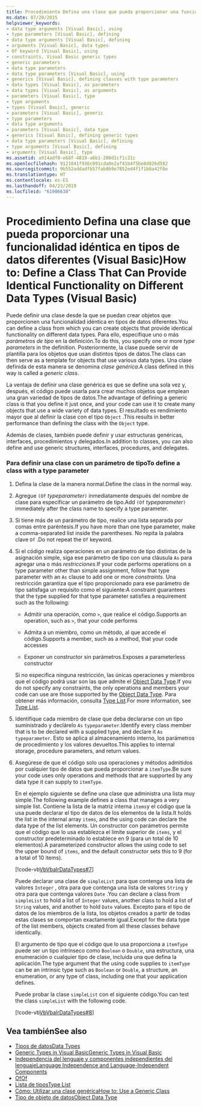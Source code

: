 ```yaml
---
title: Procedimiento Defina una clase que pueda proporcionar una funcionalidad idéntica en tipos de datos diferentes (Visual Basic)
ms.date: 07/20/2015
helpviewer_keywords:
- data type arguments [Visual Basic], using
- type parameters [Visual Basic], defining
- data type arguments [Visual Basic], defining
- arguments [Visual Basic], data types
- Of keyword [Visual Basic], using
- constraints, Visual Basic generic types
- generic parameters
- data type parameters
- data type parameters [Visual Basic], using
- generics [Visual Basic], defining classes with type parameters
- data types [Visual Basic], as parameters
- data types [Visual Basic], as arguments
- parameters [Visual Basic], type
- type arguments
- types [Visual Basic], generic
- parameters [Visual Basic], generic
- type parameters
- data type arguments
- parameters [Visual Basic], data type
- generics [Visual Basic], defining generic types
- data type parameters [Visual Basic], defining
- type arguments [Visual Basic], defining
- arguments [Visual Basic], type
ms.assetid: a914adf8-e68f-4819-a6b1-200d1cf1c21c
ms.openlocfilehash: 9121041f936c091cda0e2af41b4f5be8d826d582
ms.sourcegitcommit: 9b552addadfb57fab0b9e7852ed4f1f1b8a42f8e
ms.translationtype: HT
ms.contentlocale: es-ES
ms.lasthandoff: 04/23/2019
ms.locfileid: "61906638"
---
```

# <a name="how-to-define-a-class-that-can-provide-identical-functionality-on-different-data-types-visual-basic"></a><span data-ttu-id="71227-102">Procedimiento Defina una clase que pueda proporcionar una funcionalidad idéntica en tipos de datos diferentes (Visual Basic)</span><span class="sxs-lookup"><span data-stu-id="71227-102">How to: Define a Class That Can Provide Identical Functionality on Different Data Types (Visual Basic)</span></span>
<span data-ttu-id="71227-103">Puede definir una clase desde la que se puedan crear objetos que proporcionen una funcionalidad idéntica en tipos de datos diferentes.</span><span class="sxs-lookup"><span data-stu-id="71227-103">You can define a class from which you can create objects that provide identical functionality on different data types.</span></span> <span data-ttu-id="71227-104">Para ello, especifique uno o más *parámetros de tipo* en la definición.</span><span class="sxs-lookup"><span data-stu-id="71227-104">To do this, you specify one or more *type parameters* in the definition.</span></span> <span data-ttu-id="71227-105">Posteriormente, la clase puede servir de plantilla para los objetos que usan distintos tipos de datos.</span><span class="sxs-lookup"><span data-stu-id="71227-105">The class can then serve as a template for objects that use various data types.</span></span> <span data-ttu-id="71227-106">Una clase definida de esta manera se denomina *clase genérica*.</span><span class="sxs-lookup"><span data-stu-id="71227-106">A class defined in this way is called a *generic class*.</span></span>  
  
 <span data-ttu-id="71227-107">La ventaja de definir una clase genérica es que se define una sola vez y, después, el código puede usarla para crear muchos objetos que emplean una gran variedad de tipos de datos.</span><span class="sxs-lookup"><span data-stu-id="71227-107">The advantage of defining a generic class is that you define it just once, and your code can use it to create many objects that use a wide variety of data types.</span></span> <span data-ttu-id="71227-108">El resultado es rendimiento mayor que al definir la clase con el tipo `Object` .</span><span class="sxs-lookup"><span data-stu-id="71227-108">This results in better performance than defining the class with the `Object` type.</span></span>  
  
 <span data-ttu-id="71227-109">Además de clases, también puede definir y usar estructuras genéricas, interfaces, procedimientos y delegados.</span><span class="sxs-lookup"><span data-stu-id="71227-109">In addition to classes, you can also define and use generic structures, interfaces, procedures, and delegates.</span></span>  
  
### <a name="to-define-a-class-with-a-type-parameter"></a><span data-ttu-id="71227-110">Para definir una clase con un parámetro de tipo</span><span class="sxs-lookup"><span data-stu-id="71227-110">To define a class with a type parameter</span></span>  
  
1. <span data-ttu-id="71227-111">Defina la clase de la manera normal.</span><span class="sxs-lookup"><span data-stu-id="71227-111">Define the class in the normal way.</span></span>  
  
2. <span data-ttu-id="71227-112">Agregue `(Of` *typeparameter*`)` inmediatamente después del nombre de clase para especificar un parámetro de tipo.</span><span class="sxs-lookup"><span data-stu-id="71227-112">Add `(Of` *typeparameter*`)` immediately after the class name to specify a type parameter.</span></span>  
  
3. <span data-ttu-id="71227-113">Si tiene más de un parámetro de tipo, realice una lista separada por comas entre paréntesis.</span><span class="sxs-lookup"><span data-stu-id="71227-113">If you have more than one type parameter, make a comma-separated list inside the parentheses.</span></span> <span data-ttu-id="71227-114">No repita la palabra clave `Of` .</span><span class="sxs-lookup"><span data-stu-id="71227-114">Do not repeat the `Of` keyword.</span></span>  
  
4. <span data-ttu-id="71227-115">Si el código realiza operaciones en un parámetro de tipo distintas de la asignación simple, siga ese parámetro de tipo con una cláusula `As` para agregar una o más *restricciones*.</span><span class="sxs-lookup"><span data-stu-id="71227-115">If your code performs operations on a type parameter other than simple assignment, follow that type parameter with an `As` clause to add one or more *constraints*.</span></span> <span data-ttu-id="71227-116">Una restricción garantiza que el tipo proporcionado para ese parámetro de tipo satisfaga un requisito como el siguiente:</span><span class="sxs-lookup"><span data-stu-id="71227-116">A constraint guarantees that the type supplied for that type parameter satisfies a requirement such as the following:</span></span>  
  
    - <span data-ttu-id="71227-117">Admitir una operación, como `>`, que realice el código.</span><span class="sxs-lookup"><span data-stu-id="71227-117">Supports an operation, such as `>`, that your code performs</span></span>  
  
    - <span data-ttu-id="71227-118">Admita a un miembro, como un método, al que accede el código.</span><span class="sxs-lookup"><span data-stu-id="71227-118">Supports a member, such as a method, that your code accesses</span></span>  
  
    - <span data-ttu-id="71227-119">Exponer un constructor sin parámetros.</span><span class="sxs-lookup"><span data-stu-id="71227-119">Exposes a parameterless constructor</span></span>  
  
     <span data-ttu-id="71227-120">Si no especifica ninguna restricción, las únicas operaciones y miembros que el código podrá usar son las que admite el [Object Data Type](../../../../visual-basic/language-reference/data-types/object-data-type.md).</span><span class="sxs-lookup"><span data-stu-id="71227-120">If you do not specify any constraints, the only operations and members your code can use are those supported by the [Object Data Type](../../../../visual-basic/language-reference/data-types/object-data-type.md).</span></span> <span data-ttu-id="71227-121">Para obtener más información, consulta [Type List](../../../../visual-basic/language-reference/statements/type-list.md).</span><span class="sxs-lookup"><span data-stu-id="71227-121">For more information, see [Type List](../../../../visual-basic/language-reference/statements/type-list.md).</span></span>  
  
5. <span data-ttu-id="71227-122">Identifique cada miembro de clase que deba declararse con un tipo suministrado y declárelo `As` `typeparameter`.</span><span class="sxs-lookup"><span data-stu-id="71227-122">Identify every class member that is to be declared with a supplied type, and declare it `As` `typeparameter`.</span></span> <span data-ttu-id="71227-123">Esto se aplica al almacenamiento interno, los parámetros de procedimiento y los valores devueltos.</span><span class="sxs-lookup"><span data-stu-id="71227-123">This applies to internal storage, procedure parameters, and return values.</span></span>  
  
6. <span data-ttu-id="71227-124">Asegúrese de que el código solo usa operaciones y métodos admitidos por cualquier tipo de datos que pueda proporcionar a `itemType`.</span><span class="sxs-lookup"><span data-stu-id="71227-124">Be sure your code uses only operations and methods that are supported by any data type it can supply to `itemType`.</span></span>  
  
     <span data-ttu-id="71227-125">En el ejemplo siguiente se define una clase que administra una lista muy simple.</span><span class="sxs-lookup"><span data-stu-id="71227-125">The following example defines a class that manages a very simple list.</span></span> <span data-ttu-id="71227-126">Contiene la lista de la matriz interna `items`y el código que la usa puede declarar el tipo de datos de los elementos de la lista.</span><span class="sxs-lookup"><span data-stu-id="71227-126">It holds the list in the internal array `items`, and the using code can declare the data type of the list elements.</span></span> <span data-ttu-id="71227-127">Un constructor con parámetros permite que el código que lo usa establezca el límite superior de `items`, y el constructor predeterminado lo establece en 9 (para un total de 10 elementos).</span><span class="sxs-lookup"><span data-stu-id="71227-127">A parameterized constructor allows the using code to set the upper bound of `items`, and the default constructor sets this to 9 (for a total of 10 items).</span></span>  
  
     [!code-vb[VbVbalrDataTypes#7](~/samples/snippets/visualbasic/VS_Snippets_VBCSharp/VbVbalrDataTypes/VB/Class1.vb#7)]  
  
     <span data-ttu-id="71227-128">Puede declarar una clase de `simpleList` para que contenga una lista de valores `Integer` , otra para que contenga una lista de valores `String` y otra para que contenga valores `Date` .</span><span class="sxs-lookup"><span data-stu-id="71227-128">You can declare a class from `simpleList` to hold a list of `Integer` values, another class to hold a list of `String` values, and another to hold `Date` values.</span></span> <span data-ttu-id="71227-129">Excepto para el tipo de datos de los miembros de la lista, los objetos creados a partir de todas estas clases se comportan exactamente igual.</span><span class="sxs-lookup"><span data-stu-id="71227-129">Except for the data type of the list members, objects created from all these classes behave identically.</span></span>  
  
     <span data-ttu-id="71227-130">El argumento de tipo que el código que lo usa proporciona a `itemType` puede ser un tipo intrínseco como `Boolean` o `Double`, una estructura, una enumeración o cualquier tipo de clase, incluida una que defina la aplicación.</span><span class="sxs-lookup"><span data-stu-id="71227-130">The type argument that the using code supplies to `itemType` can be an intrinsic type such as `Boolean` or `Double`, a structure, an enumeration, or any type of class, including one that your application defines.</span></span>  
  
     <span data-ttu-id="71227-131">Puede probar la clase `simpleList` con el siguiente código.</span><span class="sxs-lookup"><span data-stu-id="71227-131">You can test the class `simpleList` with the following code.</span></span>  
  
     [!code-vb[VbVbalrDataTypes#8](~/samples/snippets/visualbasic/VS_Snippets_VBCSharp/VbVbalrDataTypes/VB/Class1.vb#8)]  
  
## <a name="see-also"></a><span data-ttu-id="71227-132">Vea también</span><span class="sxs-lookup"><span data-stu-id="71227-132">See also</span></span>

- [<span data-ttu-id="71227-133">Tipos de datos</span><span class="sxs-lookup"><span data-stu-id="71227-133">Data Types</span></span>](../../../../visual-basic/programming-guide/language-features/data-types/index.md)
- [<span data-ttu-id="71227-134">Generic Types in Visual Basic</span><span class="sxs-lookup"><span data-stu-id="71227-134">Generic Types in Visual Basic</span></span>](../../../../visual-basic/programming-guide/language-features/data-types/generic-types.md)
- [<span data-ttu-id="71227-135">Independencia del lenguaje y componentes independientes del lenguaje</span><span class="sxs-lookup"><span data-stu-id="71227-135">Language Independence and Language-Independent Components</span></span>](../../../../standard/language-independence-and-language-independent-components.md)
- [<span data-ttu-id="71227-136">Of</span><span class="sxs-lookup"><span data-stu-id="71227-136">Of</span></span>](../../../../visual-basic/language-reference/statements/of-clause.md)
- [<span data-ttu-id="71227-137">Lista de tipos</span><span class="sxs-lookup"><span data-stu-id="71227-137">Type List</span></span>](../../../../visual-basic/language-reference/statements/type-list.md)
- [<span data-ttu-id="71227-138">Cómo: Utilizar una clase genérica</span><span class="sxs-lookup"><span data-stu-id="71227-138">How to: Use a Generic Class</span></span>](../../../../visual-basic/programming-guide/language-features/data-types/how-to-use-a-generic-class.md)
- [<span data-ttu-id="71227-139">Tipo de objeto de datos</span><span class="sxs-lookup"><span data-stu-id="71227-139">Object Data Type</span></span>](../../../../visual-basic/language-reference/data-types/object-data-type.md)
